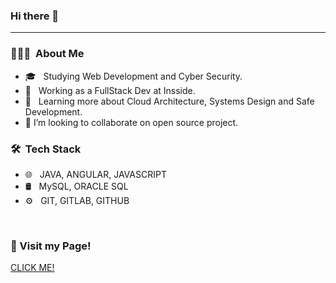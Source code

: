 ### Hi there 👋
<hr>


<h3> 👨🏻‍💻 &nbsp;About Me </h3>

- 🎓 &nbsp; Studying Web Development and Cyber Security.
- 💼 &nbsp; Working as a FullStack Dev at Insside.
- 🌱 &nbsp; Learning more about Cloud Architecture, Systems Design and Safe Development.
- 👯 I’m looking to collaborate on open source project.



<h3> 🛠 &nbsp;Tech Stack</h3>

- 🌐 &nbsp; JAVA, ANGULAR, JAVASCRIPT
- 🛢 &nbsp; MySQL, ORACLE SQL
- ⚙️ &nbsp; GIT, GITLAB, GITHUB
<br/>


<h3> 🤔 Visit my Page!</h3>

<a href="https://www.migliardi.dev" target="_blank">CLICK ME!</a>
